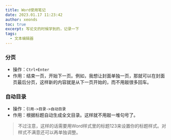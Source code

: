 ```yaml
---
title: Word使用笔记
date: 2023.01.17 11:23:42
author: xeonds
toc: true
excerpt: 写论文的时候学到的，记录一下
tags:
  - 文本编辑器
---
```


###  分页

- 操作：`Ctrl+Enter`
- 作用：结束一页，开始下一页。例如，我想让封面单独一页，那就可以在封面页最后分页，这样新的内容就是从下一页开始的，而不用敲很多回车。

### 自动目录

- 操作：`引用->目录->自动目录`
- 作用：根据标题自动生成全文目录。这样就不用敲一堆句号了。
>不过注意，这样的话需要用Word样式里的标题123来设置你的标题样式。对样式不满意还可以再单独调整。


